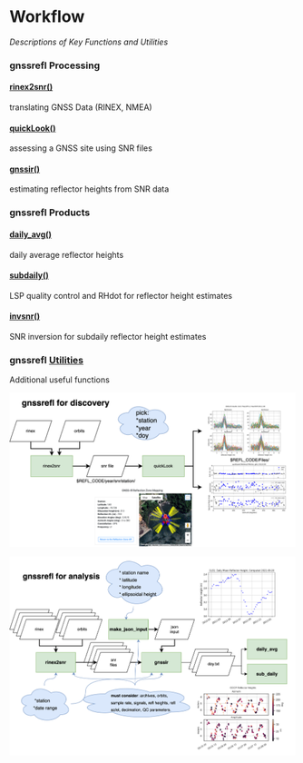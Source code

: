 # Workflow
*Descriptions of Key Functions and Utilities*
### gnssrefl Processing
#### [rinex2snr()](../pages/rinex2snr.md) 
translating GNSS Data (RINEX, NMEA)
#### [quickLook() ](../pages/quickLook.md) 
assessing a GNSS site using SNR files
#### [gnssir() ](../pages/gnssir.md) 
estimating reflector heights from SNR data

### gnssrefl Products
#### [daily_avg() ](../pages/README_dailyavg.md) 
daily average reflector heights
#### [subdaily() ](../pages/README_subdaily.md) 
LSP quality control and RHdot for reflector height estimates
#### [invsnr() ](../pages/README_invsnr.md) 
SNR inversion for subdaily reflector height estimates

### gnssrefl [Utilities](../pages/utilities.md) 
Additional useful functions

![](../_static/gnssrefl_workflow.discovery.png)

![](../_static/gnssrefl_workflow.analysis.png)